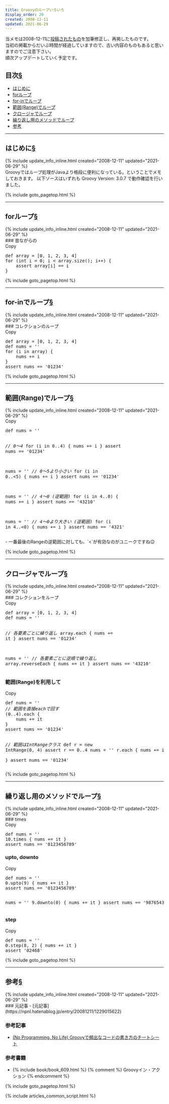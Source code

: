```yaml
---
title: Groovyのループいろいろ
display_order: 20
created: 2008-12-11
updated: 2021-06-29
---
```

当メモは2008-12-11に[投稿されたもの](https://npnl.hatenablog.jp/entry/20081211/1229015622)を加筆修正し、再掲したものです。  
当初の掲載からだいぶ時間が経過していますので、古い内容のものもあると思いますのでご注意下さい。  
順次アップデートしていく予定です。

## <a name="index">目次</a><a class="heading-anchor-permalink" href="#目次">§</a>

<ul id="index_ul">
<li><a href="#はじめに">はじめに</a></li>
<li><a href="#forループ">forループ</a></li>
<li><a href="#for-inでループ">for-inでループ</a></li>
<li><a href="#範囲(Range)でループ">範囲(Range)でループ</a></li>
<li><a href="#クロージャでループ">クロージャでループ</a></li>
<li><a href="#繰り返し用のメソッドでループ">繰り返し用のメソッドでループ</a></li>
<li><a href="#参考">参考</a></li>
</ul>

* * *
## <a name="はじめに">はじめに</a><a class="heading-anchor-permalink" href="#はじめに">§</a>
<div class="chapter-updated">{% include update_info_inline.html created="2008-12-11" updated="2021-06-29" %}</div>
Groovyではループ処理がJavaより格段に便利になっている。ということでメモしておきます。  
以下ソースはいずれも Groovy Version: 3.0.7 で動作確認を行いました。

{% include goto_pagetop.html %}

* * *
## <a name="forループ">forループ</a><a class="heading-anchor-permalink" href="#forループ">§</a>
<div class="chapter-updated">{% include update_info_inline.html created="2008-12-11" updated="2021-06-29" %}</div>
### 昔ながらの
<div class="code-box no-title">
<div class="copy-button">Copy</div>
<pre>
def array = [0, 1, 2, 3, 4]
for (int i = 0; i &lt; array.size(); i++) {
    assert array[i] == i
}
</pre>
</div>


{% include goto_pagetop.html %}

* * *
## <a name="for-inでループ">for-inでループ</a><a class="heading-anchor-permalink" href="#for-inでループ">§</a>
<div class="chapter-updated">{% include update_info_inline.html created="2008-12-11" updated="2021-06-29" %}</div>
### コレクションのループ
<div class="code-box no-title">
<div class="copy-button">Copy</div>
<pre>
def array = [0, 1, 2, 3, 4]
def nums = ''
for (i in array) {
    nums += i 
}
assert nums == '01234'
</pre>
</div>

{% include goto_pagetop.html %}

* * *
## <a name="範囲(Range)でループ">範囲(Range)でループ</a><a class="heading-anchor-permalink" href="#範囲(Range)でループ">§</a>
<div class="chapter-updated">{% include update_info_inline.html created="2008-12-11" updated="2021-06-29" %}</div>
<div class="code-box no-title">
<div class="copy-button">Copy</div>
<pre>
def nums = ''

<em class="comment">// 0〜4</em>
for (i in 0..4) {
  nums += i
}
assert nums == '01234'

nums = ''
<em class="comment">// 0〜5より小さい</em>
for (i in 0..&lt;5) {
  nums += i
}
assert nums == '01234'

nums = ''
<em class="comment">// 4〜0 (逆範囲)</em>
for (i in 4..0) {
  nums += i 
}
assert nums == '43210'

nums = ''
<em class="comment">// 4〜0より大きい (逆範囲)</em>
for (i in 4..&lt;0) {
  nums += i 
}
assert nums == '4321'
</pre>
</div>
- 一番最後のRangeの逆範囲に対しても、`<`が有効なのがユニークですね😉

{% include goto_pagetop.html %}

* * *
## <a name="クロージャでループ">クロージャでループ</a><a class="heading-anchor-permalink" href="#クロージャでループ">§</a>
<div class="chapter-updated">{% include update_info_inline.html created="2008-12-11" updated="2021-06-29" %}</div>
### コレクションをループ
<div class="code-box no-title">
<div class="copy-button">Copy</div>
<pre>
def array = [0, 1, 2, 3, 4]
def nums = ''

<em class="comment">// 各要素ごとに繰り返し</em>
array.each {
    nums += it
}
assert nums == '01234'

nums = ''
<em class="comment">// 各要素ごとに逆順で繰り返し</em>
array.reverseEach {
    nums += it
}
assert nums == '43210'
</pre>
</div>

### 範囲(Range)を利用して
<div class="code-box no-title">
<div class="copy-button">Copy</div>
<pre>
def nums = ''
<em class="comment">// 範囲を直接eachで回す</em>
(0..4).each {
    nums += it  
}
assert nums == '01234'

<em class="comment">// 範囲はIntRangeクラス</em>
def r = new IntRange(0, 4)
assert r == 0..4
nums = ''
r.each {
    nums += it  
}
assert nums == '01234'
</pre>
</div>


{% include goto_pagetop.html %}

* * *
## <a name="繰り返し用のメソッドでループ">繰り返し用のメソッドでループ</a><a class="heading-anchor-permalink" href="#繰り返し用のメソッドでループ">§</a>
<div class="chapter-updated">{% include update_info_inline.html created="2008-12-11" updated="2021-06-29" %}</div>
### times
<div class="code-box no-title">
<div class="copy-button">Copy</div>
<pre>
def nums = ''
10.times { nums += it }
assert nums == '0123456789'
</pre>
</div>

### upto, downto
<div class="code-box no-title">
<div class="copy-button">Copy</div>
<pre>
def nums = ''
0.upto(9) { nums += it }
assert nums == '0123456789'

nums = ''
9.downto(0) { nums += it }
assert nums == '9876543210'
</pre>
</div>

### step
<div class="code-box no-title">
<div class="copy-button">Copy</div>
<pre>
def nums = ''
0.step(8, 2) { nums += it }
assert '02468'
</pre>
</div>

{% include goto_pagetop.html %}

* * *
## <a name="参考">参考</a><a class="heading-anchor-permalink" href="#参考">§</a>
<div class="chapter-updated">{% include update_info_inline.html created="2008-12-11" updated="2021-06-29" %}</div>
### 元記事
- [元記事](https://npnl.hatenablog.jp/entry/20081211/1229015622)

### 参考記事
- [(No Programming, No Life) Groovyで頻出なコードの書き方のチートシート](https://npnl.hatenablog.jp/entry/20081224/1230124652)

### 参考書籍
- {% include book/book_609.html %} {% comment %} Groovyイン・アクション {% endcomment %}

{% include goto_pagetop.html %}

{% include articles_common_script.html %}
